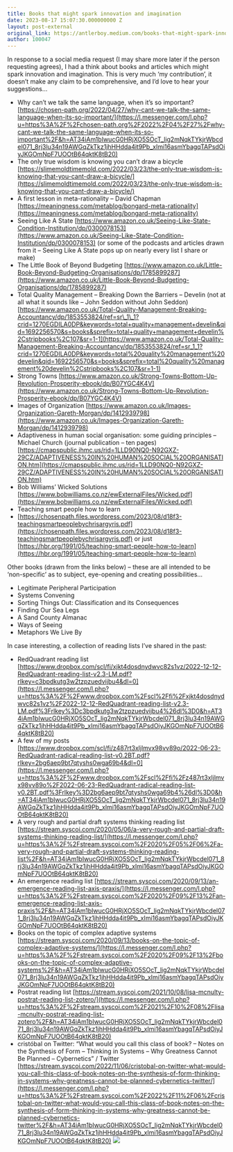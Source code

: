 ```yaml
---
title: Books that might spark innovation and imagination
date: 2023-08-17 15:07:30.000000000 Z
layout: post-external
original_link: https://antlerboy.medium.com/books-that-might-spark-innovation-and-imagination-dc7c4d738d7d?source=rss-97852f5a56ae------2
author: 100047
---
```


In response to a social media request (I may share more later if the person requesting agrees), I had a think about books and articles which might spark innovation and imagination. This is very much ‘my contribution’, it doesn’t make any claim to be comprehensive, and I’d love to hear your suggestions…

- Why can’t we talk the same language, when it’s so important? [https://chosen-path.org/2022/04/27/why-cant-we-talk-the-same-language-when-its-so-important/](https://l.messenger.com/l.php?u=https%3A%2F%2Fchosen-path.org%2F2022%2F04%2F27%2Fwhy-cant-we-talk-the-same-language-when-its-so-important%2F&h=AT34iAm1bIwucG0HRjXO5SOcT_lig2mNqkTYkjrWbcdel071_8rj3lu34n19AWGqZkTkz1jhHHdda4it9Pb_xImi16asmYbagqTAPsdOiyJKGOmNpF7UOOtB64qktK8tB20)
- The only true wisdom is knowing you can’t draw a bicycle [https://slimemoldtimemold.com/2022/03/23/the-only-true-wisdom-is-knowing-that-you-cant-draw-a-bicycle/](https://slimemoldtimemold.com/2022/03/23/the-only-true-wisdom-is-knowing-that-you-cant-draw-a-bicycle/)
- A first lesson in meta-rationality – David Chapman [https://meaningness.com/metablog/bongard-meta-rationality](https://meaningness.com/metablog/bongard-meta-rationality)
- Seeing Like A State [https://www.amazon.co.uk/Seeing-Like-State-Condition-Institution/dp/0300078153](https://www.amazon.co.uk/Seeing-Like-State-Condition-Institution/dp/0300078153) (or some of the podcasts and articles drawn from it – Seeing Like A State pops up on nearly every list I share or make)
- The Little Book of Beyond Budgeting [https://www.amazon.co.uk/Little-Book-Beyond-Budgeting-Organisations/dp/1785899287](https://www.amazon.co.uk/Little-Book-Beyond-Budgeting-Organisations/dp/1785899287)
- Total Quality Management – Breaking Down the Barriers – Develin (not at all what it sounds like – John Seddon without John Seddon) [https://www.amazon.co.uk/Total-Quality-Management-Breaking-Accountancy/dp/1853553824/ref=sr\_1\_1?crid=1270EGDILA0DP&keywords=total+quality+management+develin&qid=1692256570&s=books&sprefix=total+quality+management+develin%2Cstripbooks%2C107&sr=1-1](https://www.amazon.co.uk/Total-Quality-Management-Breaking-Accountancy/dp/1853553824/ref=sr_1_1?crid=1270EGDILA0DP&keywords=total%20quality%20management%20develin&qid=1692256570&s=books&sprefix=total%20quality%20management%20develin%2Cstripbooks%2C107&sr=1-1)
- Strong Towns [https://www.amazon.co.uk/Strong-Towns-Bottom-Up-Revolution-Prosperity-ebook/dp/B07YGC4K4V](https://www.amazon.co.uk/Strong-Towns-Bottom-Up-Revolution-Prosperity-ebook/dp/B07YGC4K4V)
- Images of Organization [https://www.amazon.co.uk/Images-Organization-Gareth-Morgan/dp/1412939798](https://www.amazon.co.uk/Images-Organization-Gareth-Morgan/dp/1412939798)
- Adaptiveness in human social organisation: some guiding principles – Michael Church (journal publication – ten pages) [https://cmapspublic.ihmc.us/rid=1LLD90NQ0-N92GXZ-29CZ/ADAPTIVENESS%20IN%20HUMAN%20SOCIAL%20ORGANISATION.htm](https://cmapspublic.ihmc.us/rid=1LLD90NQ0-N92GXZ-29CZ/ADAPTIVENESS%20IN%20HUMAN%20SOCIAL%20ORGANISATION.htm)
- Bob Williams’ Wicked Solutions [https://www.bobwilliams.co.nz/ewExternalFiles/Wicked.pdf](https://www.bobwilliams.co.nz/ewExternalFiles/Wicked.pdf)
- Teaching smart people how to learn
- [https://chosenpath.files.wordpress.com/2023/08/d18f3-teachingsmartpeoplebychrisargyris.pdf](https://chosenpath.files.wordpress.com/2023/08/d18f3-teachingsmartpeoplebychrisargyris.pdf) or just [https://hbr.org/1991/05/teaching-smart-people-how-to-learn](https://hbr.org/1991/05/teaching-smart-people-how-to-learn)

Other books (drawn from the links below) – these are all intended to be ‘non-specific’ as to subject, eye-opening and creating possibilities…

- Legitimate Peripheral Participation
- Systems Convening
- Sorting Things Out: Classification and its Consequences
- Finding Our Sea Legs
- A Sand County Almanac
- Ways of Seeing
- Metaphors We Live By

In case interesting, a collection of reading lists I’ve shared in the past:

- RedQuadrant reading list [https://www.dropbox.com/scl/fi/xjkt4dosdnydwvc82s1vz/2022-12-12-RedQuadrant-reading-list-v2.3-LM.pdf?rlkey=c3bpdkutg3w2tzpzuedvijbu4&dl=0](https://l.messenger.com/l.php?u=https%3A%2F%2Fwww.dropbox.com%2Fscl%2Ffi%2Fxjkt4dosdnydwvc82s1vz%2F2022-12-12-RedQuadrant-reading-list-v2.3-LM.pdf%3Frlkey%3Dc3bpdkutg3w2tzpzuedvijbu4%26dl%3D0&h=AT34iAm1bIwucG0HRjXO5SOcT_lig2mNqkTYkjrWbcdel071_8rj3lu34n19AWGqZkTkz1jhHHdda4it9Pb_xImi16asmYbagqTAPsdOiyJKGOmNpF7UOOtB64qktK8tB20)
- A few of my posts [https://www.dropbox.com/scl/fi/z487rt3xljlmvx98vv89o/2022-06-23-RedQuadrant-radical-reading-list-v0.2BT.pdf?rlkey=2bg6aep9bt7qtyshs0wga69b4&dl=0](https://l.messenger.com/l.php?u=https%3A%2F%2Fwww.dropbox.com%2Fscl%2Ffi%2Fz487rt3xljlmvx98vv89o%2F2022-06-23-RedQuadrant-radical-reading-list-v0.2BT.pdf%3Frlkey%3D2bg6aep9bt7qtyshs0wga69b4%26dl%3D0&h=AT34iAm1bIwucG0HRjXO5SOcT_lig2mNqkTYkjrWbcdel071_8rj3lu34n19AWGqZkTkz1jhHHdda4it9Pb_xImi16asmYbagqTAPsdOiyJKGOmNpF7UOOtB64qktK8tB20)
- A very rough and partial draft systems thinking reading list [https://stream.syscoi.com/2020/05/06/a-very-rough-and-partial-draft-systems-thinking-reading-list/](https://l.messenger.com/l.php?u=https%3A%2F%2Fstream.syscoi.com%2F2020%2F05%2F06%2Fa-very-rough-and-partial-draft-systems-thinking-reading-list%2F&h=AT34iAm1bIwucG0HRjXO5SOcT_lig2mNqkTYkjrWbcdel071_8rj3lu34n19AWGqZkTkz1jhHHdda4it9Pb_xImi16asmYbagqTAPsdOiyJKGOmNpF7UOOtB64qktK8tB20)
- An emergence reading list [https://stream.syscoi.com/2020/09/13/an-emergence-reading-list-axis-praxis/](https://l.messenger.com/l.php?u=https%3A%2F%2Fstream.syscoi.com%2F2020%2F09%2F13%2Fan-emergence-reading-list-axis-praxis%2F&h=AT34iAm1bIwucG0HRjXO5SOcT_lig2mNqkTYkjrWbcdel071_8rj3lu34n19AWGqZkTkz1jhHHdda4it9Pb_xImi16asmYbagqTAPsdOiyJKGOmNpF7UOOtB64qktK8tB20)
- Books on the topic of complex adaptive systems [https://stream.syscoi.com/2020/09/13/books-on-the-topic-of-complex-adaptive-systems/](https://l.messenger.com/l.php?u=https%3A%2F%2Fstream.syscoi.com%2F2020%2F09%2F13%2Fbooks-on-the-topic-of-complex-adaptive-systems%2F&h=AT34iAm1bIwucG0HRjXO5SOcT_lig2mNqkTYkjrWbcdel071_8rj3lu34n19AWGqZkTkz1jhHHdda4it9Pb_xImi16asmYbagqTAPsdOiyJKGOmNpF7UOOtB64qktK8tB20)
- Postrat reading list [https://stream.syscoi.com/2021/10/08/lisa-mcnulty-postrat-reading-list-zotero/](https://l.messenger.com/l.php?u=https%3A%2F%2Fstream.syscoi.com%2F2021%2F10%2F08%2Flisa-mcnulty-postrat-reading-list-zotero%2F&h=AT34iAm1bIwucG0HRjXO5SOcT_lig2mNqkTYkjrWbcdel071_8rj3lu34n19AWGqZkTkz1jhHHdda4it9Pb_xImi16asmYbagqTAPsdOiyJKGOmNpF7UOOtB64qktK8tB20)
- cristóbal on Twitter: “What would you call this class of book? – Notes on the Synthesis of Form – Thinking in Systems – Why Greatness Cannot Be Planned – Cybernetics” / Twitter [https://stream.syscoi.com/2022/11/06/cristobal-on-twitter-what-would-you-call-this-class-of-book-notes-on-the-synthesis-of-form-thinking-in-systems-why-greatness-cannot-be-planned-cybernetics-twitter/](https://l.messenger.com/l.php?u=https%3A%2F%2Fstream.syscoi.com%2F2022%2F11%2F06%2Fcristobal-on-twitter-what-would-you-call-this-class-of-book-notes-on-the-synthesis-of-form-thinking-in-systems-why-greatness-cannot-be-planned-cybernetics-twitter%2F&h=AT34iAm1bIwucG0HRjXO5SOcT_lig2mNqkTYkjrWbcdel071_8rj3lu34n19AWGqZkTkz1jhHHdda4it9Pb_xImi16asmYbagqTAPsdOiyJKGOmNpF7UOOtB64qktK8tB20)
 ![](https://medium.com/_/stat?event=post.clientViewed&referrerSource=full_rss&postId=dc7c4d738d7d)